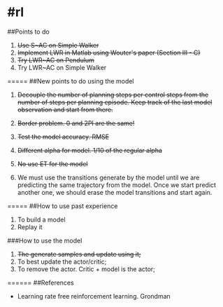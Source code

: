 #rl
==
##Points to do
1. ~~Use S~AC on Simple Walker~~
2. ~~Implement LWR in Matlab using Wouter's paper (Section III - C)~~
3. ~~Try LWR~AC on Pendulum~~
4. Try LWR~AC on Simple Walker

=====
##New points to do using the model
1. ~~Decouple the number of planning steps per control steps from the number of steps per planning episode. Keep track of the last model observation and start from there.~~

2. ~~Border problem. 0 and 2PI are the same!~~

3. ~~Test the model accuracy. RMSE~~

4. ~~Different alpha for model. 1/10 of the regular alpha~~

5. ~~No use ET for the model~~

6. We must use the transitions generate by the model until we are predicting the same trajectory from the model. Once we start predict another one,
  we should erase the model transitions and start again.

=====
##How to use past experience
1. To build a model
2. Replay it

###How to use the model
1. ~~The generate samples and update using it;~~
2. To best update the actor/critic;
3. To remove the actor. Critic + model is the actor;

======
##References
* Learning rate free reinforcement learning. Grondman
